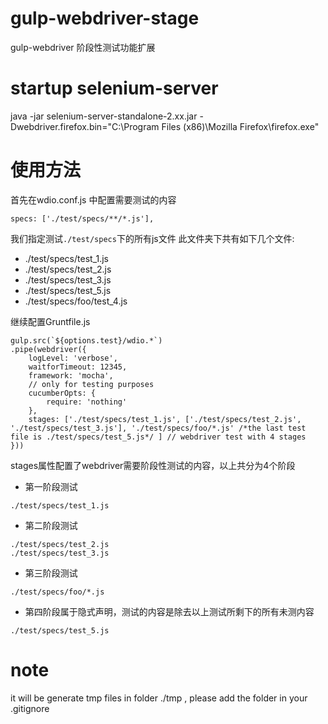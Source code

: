 # gulp-webdriver-stage
gulp-webdriver 阶段性测试功能扩展

# startup selenium-server
java -jar selenium-server-standalone-2.xx.jar -Dwebdriver.firefox.bin="C:\Program Files (x86)\Mozilla Firefox\firefox.exe"


# 使用方法
首先在wdio.conf.js 中配置需要测试的内容
```
specs: ['./test/specs/**/*.js'],
```
我们指定测试```./test/specs```下的所有js文件
此文件夹下共有如下几个文件:
+ ./test/specs/test_1.js
+ ./test/specs/test_2.js
+ ./test/specs/test_3.js
+ ./test/specs/test_5.js
+ ./test/specs/foo/test_4.js

继续配置Gruntfile.js
```
gulp.src(`${options.test}/wdio.*`)
.pipe(webdriver({
	logLevel: 'verbose',
	waitforTimeout: 12345,
	framework: 'mocha',
	// only for testing purposes
	cucumberOpts: {
		require: 'nothing'
	},
	stages: ['./test/specs/test_1.js', ['./test/specs/test_2.js', './test/specs/test_3.js'], './test/specs/foo/*.js' /*the last test file is ./test/specs/test_5.js*/ ] // webdriver test with 4 stages
}))
```

stages属性配置了webdriver需要阶段性测试的内容，以上共分为4个阶段

+ 第一阶段测试

```
./test/specs/test_1.js
```

+ 第二阶段测试

```
./test/specs/test_2.js
./test/specs/test_3.js
```

+ 第三阶段测试

```
./test/specs/foo/*.js
```

+ 第四阶段属于隐式声明，测试的内容是除去以上测试所剩下的所有未测内容

```
./test/specs/test_5.js
```

# note
it will be generate tmp files in folder ./tmp , please add the folder in your .gitignore
